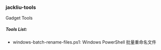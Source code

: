 ### jackliu-tools

Gadget Tools 


##### Tools List:

* windows-batch-rename-files.ps1: Windows PowerShell 批量重命名文件

